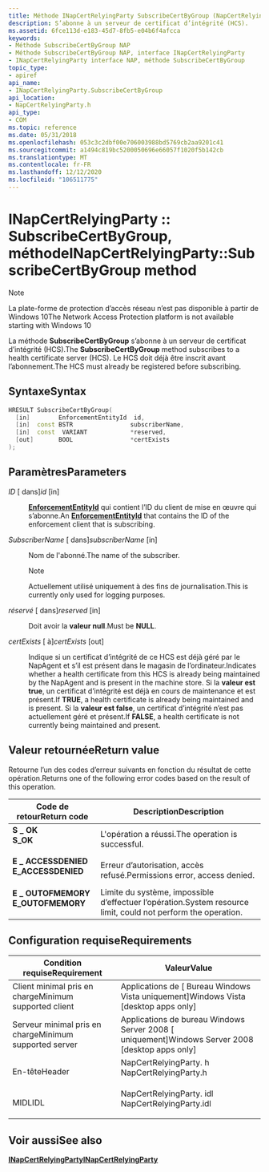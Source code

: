 ```yaml
---
title: Méthode INapCertRelyingParty SubscribeCertByGroup (NapCertRelyingParty. h)
description: S’abonne à un serveur de certificat d’intégrité (HCS).
ms.assetid: 6fce113d-e183-45d7-8fb5-e04b6f4afcca
keywords:
- Méthode SubscribeCertByGroup NAP
- Méthode SubscribeCertByGroup NAP, interface INapCertRelyingParty
- INapCertRelyingParty interface NAP, méthode SubscribeCertByGroup
topic_type:
- apiref
api_name:
- INapCertRelyingParty.SubscribeCertByGroup
api_location:
- NapCertRelyingParty.h
api_type:
- COM
ms.topic: reference
ms.date: 05/31/2018
ms.openlocfilehash: 053c3c2dbf00e706003988bd5769cb2aa9201c41
ms.sourcegitcommit: a1494c819bc5200050696e66057f1020f5b142cb
ms.translationtype: MT
ms.contentlocale: fr-FR
ms.lasthandoff: 12/12/2020
ms.locfileid: "106511775"
---
```

# <a name="inapcertrelyingpartysubscribecertbygroup-method"></a><span data-ttu-id="5bc9a-106">INapCertRelyingParty :: SubscribeCertByGroup, méthode</span><span class="sxs-lookup"><span data-stu-id="5bc9a-106">INapCertRelyingParty::SubscribeCertByGroup method</span></span>

> [!Note]  
> <span data-ttu-id="5bc9a-107">La plate-forme de protection d’accès réseau n’est pas disponible à partir de Windows 10</span><span class="sxs-lookup"><span data-stu-id="5bc9a-107">The Network Access Protection platform is not available starting with Windows 10</span></span>

 

<span data-ttu-id="5bc9a-108">La méthode **SubscribeCertByGroup** s’abonne à un serveur de certificat d’intégrité (HCS).</span><span class="sxs-lookup"><span data-stu-id="5bc9a-108">The **SubscribeCertByGroup** method subscribes to a health certificate server (HCS).</span></span> <span data-ttu-id="5bc9a-109">Le HCS doit déjà être inscrit avant l’abonnement.</span><span class="sxs-lookup"><span data-stu-id="5bc9a-109">The HCS must already be registered before subscribing.</span></span>

## <a name="syntax"></a><span data-ttu-id="5bc9a-110">Syntaxe</span><span class="sxs-lookup"><span data-stu-id="5bc9a-110">Syntax</span></span>


```C++
HRESULT SubscribeCertByGroup(
  [in]        EnforcementEntityId  id,
  [in]  const BSTR                subscriberName,
  [in]  const  VARIANT            *reserved,
  [out]       BOOL                *certExists
);
```



## <a name="parameters"></a><span data-ttu-id="5bc9a-111">Paramètres</span><span class="sxs-lookup"><span data-stu-id="5bc9a-111">Parameters</span></span>

<dl> <dt>

 <span data-ttu-id="5bc9a-112">*ID* \[ dans\]</span><span class="sxs-lookup"><span data-stu-id="5bc9a-112">*id* \[in\]</span></span>
</dt> <dd>

<span data-ttu-id="5bc9a-113">[**EnforcementEntityId**](nap-datatypes.md) qui contient l’ID du client de mise en œuvre qui s’abonne.</span><span class="sxs-lookup"><span data-stu-id="5bc9a-113">An [**EnforcementEntityId**](nap-datatypes.md) that contains the ID of the enforcement client that is subscribing.</span></span>

</dd> <dt>

<span data-ttu-id="5bc9a-114">*SubscriberName* \[ dans\]</span><span class="sxs-lookup"><span data-stu-id="5bc9a-114">*subscriberName* \[in\]</span></span>
</dt> <dd>

<span data-ttu-id="5bc9a-115">Nom de l'abonné.</span><span class="sxs-lookup"><span data-stu-id="5bc9a-115">The name of the subscriber.</span></span>

> [!Note]  
> <span data-ttu-id="5bc9a-116">Actuellement utilisé uniquement à des fins de journalisation.</span><span class="sxs-lookup"><span data-stu-id="5bc9a-116">This is currently only used for logging purposes.</span></span>

 

</dd> <dt>

<span data-ttu-id="5bc9a-117">*réservé* \[ dans\]</span><span class="sxs-lookup"><span data-stu-id="5bc9a-117">*reserved* \[in\]</span></span>
</dt> <dd>

<span data-ttu-id="5bc9a-118">Doit avoir la **valeur null**.</span><span class="sxs-lookup"><span data-stu-id="5bc9a-118">Must be **NULL**.</span></span>

</dd> <dt>

<span data-ttu-id="5bc9a-119">*certExists* \[ à\]</span><span class="sxs-lookup"><span data-stu-id="5bc9a-119">*certExists* \[out\]</span></span>
</dt> <dd>

<span data-ttu-id="5bc9a-120">Indique si un certificat d’intégrité de ce HCS est déjà géré par le NapAgent et s’il est présent dans le magasin de l’ordinateur.</span><span class="sxs-lookup"><span data-stu-id="5bc9a-120">Indicates whether a health certificate from this HCS is already being maintained by the NapAgent and is present in the machine store.</span></span> <span data-ttu-id="5bc9a-121">Si la **valeur est true**, un certificat d’intégrité est déjà en cours de maintenance et est présent.</span><span class="sxs-lookup"><span data-stu-id="5bc9a-121">If **TRUE**, a health certificate is already being maintained and is present.</span></span> <span data-ttu-id="5bc9a-122">Si la **valeur est false**, un certificat d’intégrité n’est pas actuellement géré et présent.</span><span class="sxs-lookup"><span data-stu-id="5bc9a-122">If **FALSE**, a health certificate is not currently being maintained and present.</span></span>

</dd> </dl>

## <a name="return-value"></a><span data-ttu-id="5bc9a-123">Valeur retournée</span><span class="sxs-lookup"><span data-stu-id="5bc9a-123">Return value</span></span>

<span data-ttu-id="5bc9a-124">Retourne l’un des codes d’erreur suivants en fonction du résultat de cette opération.</span><span class="sxs-lookup"><span data-stu-id="5bc9a-124">Returns one of the following error codes based on the result of this operation.</span></span>



| <span data-ttu-id="5bc9a-125">Code de retour</span><span class="sxs-lookup"><span data-stu-id="5bc9a-125">Return code</span></span>                                                                                     | <span data-ttu-id="5bc9a-126">Description</span><span class="sxs-lookup"><span data-stu-id="5bc9a-126">Description</span></span>                                                        |
|-------------------------------------------------------------------------------------------------|--------------------------------------------------------------------|
| <dl> <span data-ttu-id="5bc9a-127"><dt>**S \_ OK**</dt></span><span class="sxs-lookup"><span data-stu-id="5bc9a-127"><dt>**S\_OK** </dt></span></span> </dl>           | <span data-ttu-id="5bc9a-128">L'opération a réussi.</span><span class="sxs-lookup"><span data-stu-id="5bc9a-128">The operation is successful.</span></span><br/>                            |
| <dl> <span data-ttu-id="5bc9a-129"><dt>**E \_ ACCESSDENIED**</dt></span><span class="sxs-lookup"><span data-stu-id="5bc9a-129"><dt>**E\_ACCESSDENIED** </dt></span></span> </dl> | <span data-ttu-id="5bc9a-130">Erreur d’autorisation, accès refusé.</span><span class="sxs-lookup"><span data-stu-id="5bc9a-130">Permissions error, access denied.</span></span><br/>                       |
| <dl> <span data-ttu-id="5bc9a-131"><dt>**E \_ OUTOFMEMORY**</dt></span><span class="sxs-lookup"><span data-stu-id="5bc9a-131"><dt>**E\_OUTOFMEMORY** </dt></span></span> </dl>  | <span data-ttu-id="5bc9a-132">Limite du système, impossible d’effectuer l’opération.</span><span class="sxs-lookup"><span data-stu-id="5bc9a-132">System resource limit, could not perform the operation.</span></span><br/> |



 

## <a name="requirements"></a><span data-ttu-id="5bc9a-133">Configuration requise</span><span class="sxs-lookup"><span data-stu-id="5bc9a-133">Requirements</span></span>



| <span data-ttu-id="5bc9a-134">Condition requise</span><span class="sxs-lookup"><span data-stu-id="5bc9a-134">Requirement</span></span> | <span data-ttu-id="5bc9a-135">Valeur</span><span class="sxs-lookup"><span data-stu-id="5bc9a-135">Value</span></span> |
|-------------------------------------|----------------------------------------------------------------------------------------------------|
| <span data-ttu-id="5bc9a-136">Client minimal pris en charge</span><span class="sxs-lookup"><span data-stu-id="5bc9a-136">Minimum supported client</span></span><br/> | <span data-ttu-id="5bc9a-137">Applications de \[ Bureau Windows Vista uniquement\]</span><span class="sxs-lookup"><span data-stu-id="5bc9a-137">Windows Vista \[desktop apps only\]</span></span><br/>                                                     |
| <span data-ttu-id="5bc9a-138">Serveur minimal pris en charge</span><span class="sxs-lookup"><span data-stu-id="5bc9a-138">Minimum supported server</span></span><br/> | <span data-ttu-id="5bc9a-139">Applications de bureau Windows Server 2008 \[ uniquement\]</span><span class="sxs-lookup"><span data-stu-id="5bc9a-139">Windows Server 2008 \[desktop apps only\]</span></span><br/>                                               |
| <span data-ttu-id="5bc9a-140">En-tête</span><span class="sxs-lookup"><span data-stu-id="5bc9a-140">Header</span></span><br/>                   | <dl> <span data-ttu-id="5bc9a-141"><dt>NapCertRelyingParty. h</dt></span><span class="sxs-lookup"><span data-stu-id="5bc9a-141"><dt>NapCertRelyingParty.h</dt></span></span> </dl>   |
| <span data-ttu-id="5bc9a-142">MIDL</span><span class="sxs-lookup"><span data-stu-id="5bc9a-142">IDL</span></span><br/>                      | <dl> <span data-ttu-id="5bc9a-143"><dt>NapCertRelyingParty. idl</dt></span><span class="sxs-lookup"><span data-stu-id="5bc9a-143"><dt>NapCertRelyingParty.idl</dt></span></span> </dl> |



## <a name="see-also"></a><span data-ttu-id="5bc9a-144">Voir aussi</span><span class="sxs-lookup"><span data-stu-id="5bc9a-144">See also</span></span>

<dl> <dt>

[<span data-ttu-id="5bc9a-145">**INapCertRelyingParty**</span><span class="sxs-lookup"><span data-stu-id="5bc9a-145">**INapCertRelyingParty**</span></span>](inapcertrelyingparty.md)
</dt> </dl>

 

 





